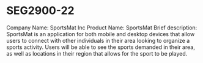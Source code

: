 # SEG2900-22
Company Name: SportsMat Inc
Product Name: SportsMat
Brief description: SportsMat is an application for both mobile and desktop devices that allow users to connect with other individuals in their area looking to organize a sports activity. Users will be able to see the sports demanded in their area, as well as locations in their region that allows for the sport to be played.
